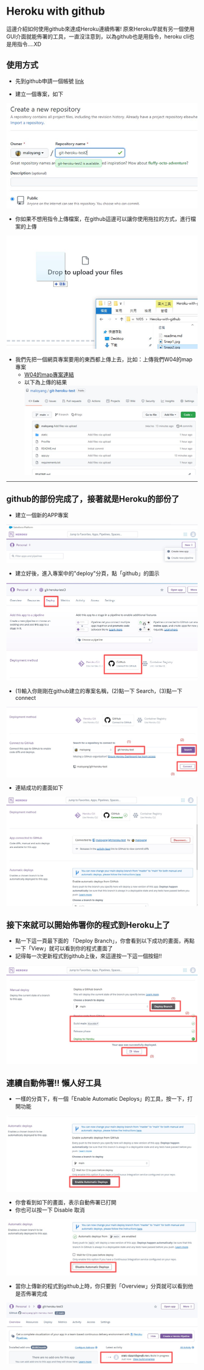 
# Heroku with github
這邊介紹如何使用github來達成Heroku連續佈署! 
原來Heroku早就有另一個使用GUI介面就能佈署的工具，一直沒注意到，以為github也是用指令，heroku cli也是用指令....XD

## 使用方式

- 先到github申請一個帳號 [link](https://github.com/)

- 建立一個專案，如下

![img](img/img1.jpg)

- 你如果不想用指令上傳檔案，在github這邊可以讓你使用拖拉的方式，進行檔案的上傳

![img](img/img2.jpg)

- 我們先把一個網頁專案要用的東西都上傳上去，比如：上傳我們W04的map專案
    - <a href="https://github.com/maloyang/KH20210925_Python_Data_Science/tree/main/W04/flask-map-03" target="_blank">W04的map專案連結</a>
    - 以下為上傳的結果
![img](img/img3.jpg)


----

## github的部份完成了，接著就是Heroku的部份了

- 建立一個新的APP專案

![img](img/img4.jpg)

- 建立好後，進入專案中的"deploy"分頁，點「github」的圖示

![img](img/img5.jpg)

- (1)輸入你剛剛在github建立的專案名稱，(2)點一下 Search，(3)點一下 connect

![img](img/img6.jpg)

- 連結成功的畫面如下

![img](img/img7.jpg)

## 接下來就可以開始佈署你的程式到Heroku上了

- 點一下這一頁最下面的 「Deploy Branch」，你會看到以下成功的畫面，再點一下「View」就可以看到你的程式畫面了
- 記得每一次更新程式到github上後，來這邊按一下這一個按鈕!!

![img](img/img8.jpg)


## 連續自動佈署!!  懶人好工具

- 一樣的分頁下，有一個「Enable Automatic Deploys」的工具，按一下，打開功能

![img](img/img9.jpg)

- 你會看到如下的畫面，表示自動佈署已打開
- 你也可以按一下 Disable 取消

![img](img/img10.jpg)

- 當你上傳新的程式到github上時，你只要到「Overview」分頁就可以看到他是否佈署完成

![img](img/img11.jpg)

